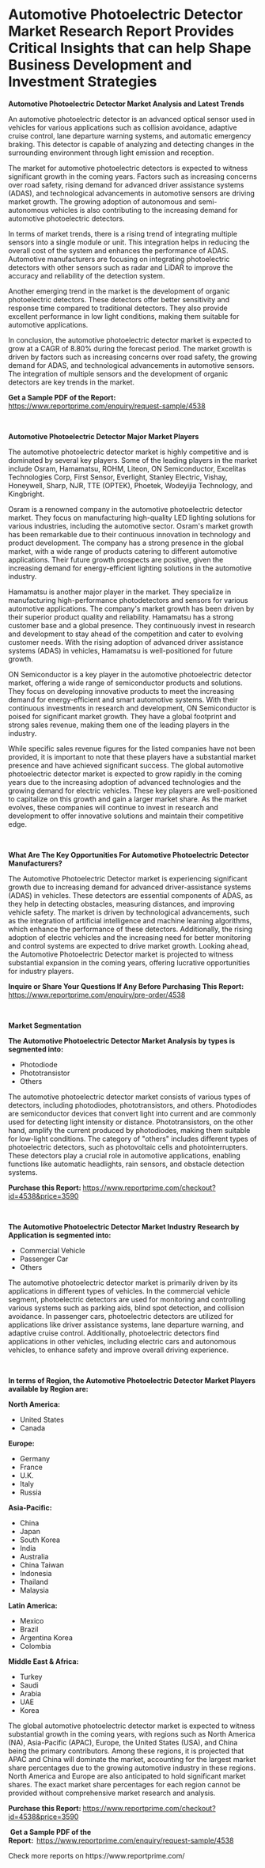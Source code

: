 <p><h1>Automotive Photoelectric Detector Market Research Report Provides Critical Insights that can help Shape Business Development and Investment Strategies</h1></p><p><strong>Automotive Photoelectric Detector Market Analysis and Latest Trends</strong></p>
<p><p>An automotive photoelectric detector is an advanced optical sensor used in vehicles for various applications such as collision avoidance, adaptive cruise control, lane departure warning systems, and automatic emergency braking. This detector is capable of analyzing and detecting changes in the surrounding environment through light emission and reception.</p><p>The market for automotive photoelectric detectors is expected to witness significant growth in the coming years. Factors such as increasing concerns over road safety, rising demand for advanced driver assistance systems (ADAS), and technological advancements in automotive sensors are driving market growth. The growing adoption of autonomous and semi-autonomous vehicles is also contributing to the increasing demand for automotive photoelectric detectors.</p><p>In terms of market trends, there is a rising trend of integrating multiple sensors into a single module or unit. This integration helps in reducing the overall cost of the system and enhances the performance of ADAS. Automotive manufacturers are focusing on integrating photoelectric detectors with other sensors such as radar and LiDAR to improve the accuracy and reliability of the detection system.</p><p>Another emerging trend in the market is the development of organic photoelectric detectors. These detectors offer better sensitivity and response time compared to traditional detectors. They also provide excellent performance in low light conditions, making them suitable for automotive applications.</p><p>In conclusion, the automotive photoelectric detector market is expected to grow at a CAGR of 8.80% during the forecast period. The market growth is driven by factors such as increasing concerns over road safety, the growing demand for ADAS, and technological advancements in automotive sensors. The integration of multiple sensors and the development of organic detectors are key trends in the market.</p></p>
<p><strong>Get a Sample PDF of the Report:&nbsp;</strong> <a href="https://www.reportprime.com/enquiry/request-sample/4538">https://www.reportprime.com/enquiry/request-sample/4538</a></p>
<p>&nbsp;</p>
<p><strong>Automotive Photoelectric Detector Major Market Players</strong></p>
<p><p>The automotive photoelectric detector market is highly competitive and is dominated by several key players. Some of the leading players in the market include Osram, Hamamatsu, ROHM, Liteon, ON Semiconductor, Excelitas Technologies Corp, First Sensor, Everlight, Stanley Electric, Vishay, Honeywell, Sharp, NJR, TTE (OPTEK), Phoetek, Wodeyijia Technology, and Kingbright.</p><p>Osram is a renowned company in the automotive photoelectric detector market. They focus on manufacturing high-quality LED lighting solutions for various industries, including the automotive sector. Osram's market growth has been remarkable due to their continuous innovation in technology and product development. The company has a strong presence in the global market, with a wide range of products catering to different automotive applications. Their future growth prospects are positive, given the increasing demand for energy-efficient lighting solutions in the automotive industry.</p><p>Hamamatsu is another major player in the market. They specialize in manufacturing high-performance photodetectors and sensors for various automotive applications. The company's market growth has been driven by their superior product quality and reliability. Hamamatsu has a strong customer base and a global presence. They continuously invest in research and development to stay ahead of the competition and cater to evolving customer needs. With the rising adoption of advanced driver assistance systems (ADAS) in vehicles, Hamamatsu is well-positioned for future growth.</p><p>ON Semiconductor is a key player in the automotive photoelectric detector market, offering a wide range of semiconductor products and solutions. They focus on developing innovative products to meet the increasing demand for energy-efficient and smart automotive systems. With their continuous investments in research and development, ON Semiconductor is poised for significant market growth. They have a global footprint and strong sales revenue, making them one of the leading players in the industry.</p><p>While specific sales revenue figures for the listed companies have not been provided, it is important to note that these players have a substantial market presence and have achieved significant success. The global automotive photoelectric detector market is expected to grow rapidly in the coming years due to the increasing adoption of advanced technologies and the growing demand for electric vehicles. These key players are well-positioned to capitalize on this growth and gain a larger market share. As the market evolves, these companies will continue to invest in research and development to offer innovative solutions and maintain their competitive edge.</p></p>
<p>&nbsp;</p>
<p><strong>What Are The Key Opportunities For Automotive Photoelectric Detector Manufacturers?</strong></p>
<p><p>The Automotive Photoelectric Detector market is experiencing significant growth due to increasing demand for advanced driver-assistance systems (ADAS) in vehicles. These detectors are essential components of ADAS, as they help in detecting obstacles, measuring distances, and improving vehicle safety. The market is driven by technological advancements, such as the integration of artificial intelligence and machine learning algorithms, which enhance the performance of these detectors. Additionally, the rising adoption of electric vehicles and the increasing need for better monitoring and control systems are expected to drive market growth. Looking ahead, the Automotive Photoelectric Detector market is projected to witness substantial expansion in the coming years, offering lucrative opportunities for industry players.</p></p>
<p><strong>Inquire or Share Your Questions If Any Before Purchasing This Report:</strong> <a href="https://www.reportprime.com/enquiry/pre-order/4538">https://www.reportprime.com/enquiry/pre-order/4538</a></p>
<p>&nbsp;</p>
<p><strong>Market Segmentation</strong></p>
<p><strong>The Automotive Photoelectric Detector Market Analysis by types is segmented into:</strong></p>
<p><ul><li>Photodiode</li><li>Phototransistor</li><li>Others</li></ul></p>
<p><p>The automotive photoelectric detector market consists of various types of detectors, including photodiodes, phototransistors, and others. Photodiodes are semiconductor devices that convert light into current and are commonly used for detecting light intensity or distance. Phototransistors, on the other hand, amplify the current produced by photodiodes, making them suitable for low-light conditions. The category of "others" includes different types of photoelectric detectors, such as photovoltaic cells and photointerrupters. These detectors play a crucial role in automotive applications, enabling functions like automatic headlights, rain sensors, and obstacle detection systems.</p></p>
<p><strong>Purchase this Report:&nbsp;</strong><a href="https://www.reportprime.com/checkout?id=4538&price=3590">https://www.reportprime.com/checkout?id=4538&price=3590</a></p>
<p>&nbsp;</p>
<p><strong>The Automotive Photoelectric Detector Market Industry Research by Application is segmented into:</strong></p>
<p><ul><li>Commercial Vehicle</li><li>Passenger Car</li><li>Others</li></ul></p>
<p><p>The automotive photoelectric detector market is primarily driven by its applications in different types of vehicles. In the commercial vehicle segment, photoelectric detectors are used for monitoring and controlling various systems such as parking aids, blind spot detection, and collision avoidance. In passenger cars, photoelectric detectors are utilized for applications like driver assistance systems, lane departure warning, and adaptive cruise control. Additionally, photoelectric detectors find applications in other vehicles, including electric cars and autonomous vehicles, to enhance safety and improve overall driving experience.</p></p>
<p>&nbsp;</p>
<p><strong>In terms of Region, the Automotive Photoelectric Detector Market Players available by Region are:</strong></p>
<p>
    <p> <strong> North America: </strong>
        <ul>
            <li>United States</li>
            <li>Canada</li>
        </ul>
        </p> 
    <p> <strong> Europe: </strong>
        <ul>
            <li>Germany</li>
            <li>France</li>
            <li>U.K.</li>
            <li>Italy</li>
            <li>Russia</li>
        </ul>
        </p> 
    <p> <strong> Asia-Pacific: </strong>
        <ul>
            <li>China</li>
            <li>Japan</li>
            <li>South Korea</li>
            <li>India</li>
            <li>Australia</li>
            <li>China Taiwan</li>
            <li>Indonesia</li>
            <li>Thailand</li>
            <li>Malaysia</li>
        </ul>
        </p> 
    <p> <strong> Latin America: </strong>
        <ul>
            <li>Mexico</li>
            <li>Brazil</li>
            <li>Argentina Korea</li>
            <li>Colombia</li>
        </ul>
        </p> 
    <p> <strong> Middle East & Africa: </strong>
        <ul>
            <li>Turkey</li>
            <li>Saudi</li>
            <li>Arabia</li>
            <li>UAE</li>
            <li>Korea</li>
        </ul>
    </p>
    </p>
<p><p>The global automotive photoelectric detector market is expected to witness substantial growth in the coming years, with regions such as North America (NA), Asia-Pacific (APAC), Europe, the United States (USA), and China being the primary contributors. Among these regions, it is projected that APAC and China will dominate the market, accounting for the largest market share percentages due to the growing automotive industry in these regions. North America and Europe are also anticipated to hold significant market shares. The exact market share percentages for each region cannot be provided without comprehensive market research and analysis.</p></p>
<p><strong>Purchase this Report: </strong><a href="https://www.reportprime.com/checkout?id=4538&price=3590">https://www.reportprime.com/checkout?id=4538&price=3590</a></p>
<p>&nbsp;<strong>Get a Sample PDF of the Report:&nbsp;&nbsp;</strong><a href="https://www.reportprime.com/enquiry/request-sample/4538">https://www.reportprime.com/enquiry/request-sample/4538</a></p>
<p><strong></strong></p>
<p>Check more reports on https://www.reportprime.com/</p>